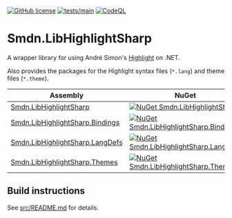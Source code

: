 [![GitHub license](https://img.shields.io/github/license/smdn/Smdn.LibHighlightSharp)](https://github.com/smdn/Smdn.LibHighlightSharp/blob/main/COPYING.txt)
[![tests/main](https://img.shields.io/github/workflow/status/smdn/Smdn.LibHighlightSharp/Run%20tests/main?label=tests%2Fmain)](https://github.com/smdn/Smdn.LibHighlightSharp/actions/workflows/test.yml)
[![CodeQL](https://github.com/smdn/Smdn.LibHighlightSharp/actions/workflows/codeql-analysis.yml/badge.svg?branch=main)](https://github.com/smdn/Smdn.LibHighlightSharp/actions/workflows/codeql-analysis.yml)

# Smdn.LibHighlightSharp
A wrapper library for using André Simon's [Highlight](http://andre-simon.de/doku/highlight/en/highlight.php) on .NET.

Also provides the packages for the Highlight syntax files (`*.lang`) and theme files (`*.theme`).

|Assembly|NuGet|
| --- | --- |
|[Smdn.LibHighlightSharp](src/Smdn.LibHighlightSharp/)|[![NuGet Smdn.LibHighlightSharp](https://img.shields.io/nuget/v/Smdn.LibHighlightSharp.svg)](https://www.nuget.org/packages/Smdn.LibHighlightSharp/)|
|[Smdn.LibHighlightSharp.Bindings](src/Smdn.LibHighlightSharp.Bindings/)|[![NuGet Smdn.LibHighlightSharp.Bindings](https://img.shields.io/nuget/v/Smdn.LibHighlightSharp.Bindings.svg)](https://www.nuget.org/packages/Smdn.LibHighlightSharp.Bindings/)|
|[Smdn.LibHighlightSharp.LangDefs](src/Smdn.LibHighlightSharp.LangDefs/)|[![NuGet Smdn.LibHighlightSharp.LangDefs](https://img.shields.io/nuget/v/Smdn.LibHighlightSharp.LangDefs.svg)](https://www.nuget.org/packages/Smdn.LibHighlightSharp.LangDefs/)|
|[Smdn.LibHighlightSharp.Themes](src/Smdn.LibHighlightSharp.Themes/)|[![NuGet Smdn.LibHighlightSharp.Themes](https://img.shields.io/nuget/v/Smdn.LibHighlightSharp.Themes.svg)](https://www.nuget.org/packages/Smdn.LibHighlightSharp.Themes/)|

## Build instructions
See [src/README.md](src/README.md) for details.
